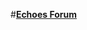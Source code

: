 #[**Echoes Forum**]([https://folks.onrender.com/](https://www.figma.com/file/wy3b052oZ0Rt7EUbmO0zMg/Untitled?type=design&node-id=0-1&mode=design&t=zModI45b84Fc6WfZ-0)https://www.figma.com/file/wy3b052oZ0Rt7EUbmO0zMg/Untitled?type=design&node-id=0-1&mode=design&t=zModI45b84Fc6WfZ-0)
